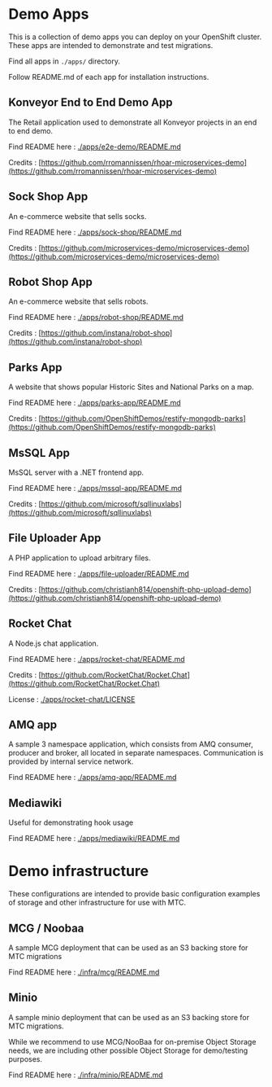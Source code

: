 # Demo Apps

This is a collection of demo apps you can deploy on your OpenShift cluster. These apps are intended to demonstrate and test migrations.

Find all apps in `./apps/` directory.

Follow README.md of each app for installation instructions.

## Konveyor End to End Demo App

The Retail application used to demonstrate all Konveyor projects in an end to end demo.

Find README here : [./apps/e2e-demo/README.md](./apps/e2e-demo/README.md)

Credits : [https://github.com/rromannissen/rhoar-microservices-demo](https://github.com/rromannissen/rhoar-microservices-demo)

## Sock Shop App

An e-commerce website that sells socks.

Find README here : [./apps/sock-shop/README.md](./apps/sock-shop/README.md)

Credits : [https://github.com/microservices-demo/microservices-demo](https://github.com/microservices-demo/microservices-demo)

## Robot Shop App

An e-commerce website that sells robots.

Find README here : [./apps/robot-shop/README.md](./apps/robot-shop/README.md)

Credits : [https://github.com/instana/robot-shop](https://github.com/instana/robot-shop)

## Parks App

A website that shows popular Historic Sites and National Parks on a map.

Find README here : [./apps/parks-app/README.md](./apps/parks-app/README.md)

Credits : [https://github.com/OpenShiftDemos/restify-mongodb-parks](https://github.com/OpenShiftDemos/restify-mongodb-parks)

## MsSQL App

MsSQL server with a .NET frontend app.

Find README here : [./apps/mssql-app/README.md](./apps/mssql-app/README.md)

Credits : [https://github.com/microsoft/sqllinuxlabs](https://github.com/microsoft/sqllinuxlabs)

## File Uploader App

A PHP application to upload arbitrary files.

Find README here : [./apps/file-uploader/README.md](./apps/file-uploader/README.md)

Credits : [https://github.com/christianh814/openshift-php-upload-demo](https://github.com/christianh814/openshift-php-upload-demo)

## Rocket Chat

A Node.js chat application.

Find README here : [./apps/rocket-chat/README.md](./apps/rocket-chat/README.md)

Credits : [https://github.com/RocketChat/Rocket.Chat](https://github.com/RocketChat/Rocket.Chat)

License : [./apps/rocket-chat/LICENSE](./apps/rocket-chat/LICENSE)

## AMQ app

A sample 3 namespace application, which consists from AMQ consumer, producer and broker, all located in separate namespaces. Communication is provided by internal service network.

Find README here : [./apps/amq-app/README.md](./apps/amq-app/README.md)

## Mediawiki

Useful for demonstrating hook usage

Find README here : [./apps/mediawiki/README.md](./apps/mediawiki/README.md)

# Demo infrastructure
These configurations are intended to provide basic configuration examples of storage and other infrastructure for use with MTC.

## MCG / Noobaa

A sample MCG deployment that can be used as an S3 backing store for MTC migrations

Find README here : [./infra/mcg/README.md](./infra/mcg/README.md)

## Minio

A sample minio deployment that can be used as an S3 backing store for MTC migrations.

While we recommend to use MCG/NooBaa for on-premise Object Storage needs, we are including other possible Object Storage for demo/testing purposes.

Find README here : [./infra/minio/README.md](./infra/minio/README.md)
